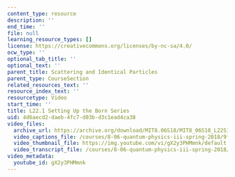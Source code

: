 ```yaml
---
content_type: resource
description: ''
end_time: ''
file: null
learning_resource_types: []
license: https://creativecommons.org/licenses/by-nc-sa/4.0/
ocw_type: ''
optional_tab_title: ''
optional_text: ''
parent_title: Scattering and Identical Particles
parent_type: CourseSection
related_resources_text: ''
resource_index_text: ''
resourcetype: Video
start_time: ''
title: L22.1 Setting Up the Born Series
uid: 4d6aecd2-daeb-4fc7-d03b-d3c1ead4ca38
video_files:
  archive_url: https://archive.org/download/MIT8.06S18/MIT8_06S18_L22S1_300k.mp4
  video_captions_file: /courses/8-06-quantum-physics-iii-spring-2018/9f213a94c3a4582d91410f297ded8376_gX2y3PHMmnk.vtt
  video_thumbnail_file: https://img.youtube.com/vi/gX2y3PHMmnk/default.jpg
  video_transcript_file: /courses/8-06-quantum-physics-iii-spring-2018/4d0d170f3c1bd5bdbda2c94c5a1df591_gX2y3PHMmnk.pdf
video_metadata:
  youtube_id: gX2y3PHMmnk
---
```

